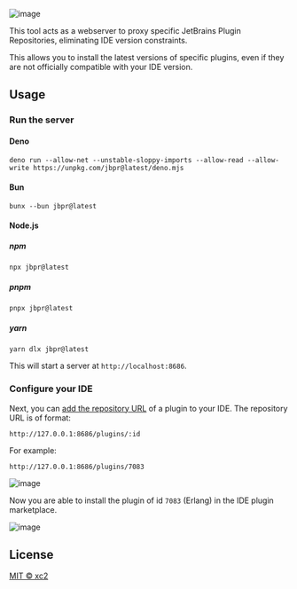 ![image](https://github.com/user-attachments/assets/37ba3467-fe39-44ed-8693-f8989e866607)

This tool acts as a webserver to proxy specific JetBrains Plugin Repositories, eliminating IDE version constraints. 

This allows you to install the latest versions of specific plugins, even if they are not officially compatible with your IDE version.

## Usage

### Run the server

#### Deno

```shell
deno run --allow-net --unstable-sloppy-imports --allow-read --allow-write https://unpkg.com/jbpr@latest/deno.mjs
```

#### Bun

```shell
bunx --bun jbpr@latest
```

#### Node.js

##### npm

```shell title="npm"
npx jbpr@latest
```

##### pnpm

```shell title="pnpm"
pnpx jbpr@latest
```

##### yarn

```shell title="yarn"
yarn dlx jbpr@latest
```

This will start a server at `http://localhost:8686`.

### Configure your IDE

Next, you can [add the repository URL](https://www.jetbrains.com/help/idea/managing-plugins.html#repos) of a plugin to your IDE. The repository URL is of format:

```
http://127.0.0.1:8686/plugins/:id
```

For example:

```
http://127.0.0.1:8686/plugins/7083
```

![image](https://github.com/user-attachments/assets/e0f91275-ad77-4877-b3fe-d5d422c0399b)

Now you are able to install the plugin of id `7083` (Erlang) in the IDE plugin marketplace.

![image](https://github.com/user-attachments/assets/15403fb5-b1c2-48a1-9ea9-20a20cc44fff)

## License

[MIT ©️ xc2](https://tldr.ws/mitxc2)
